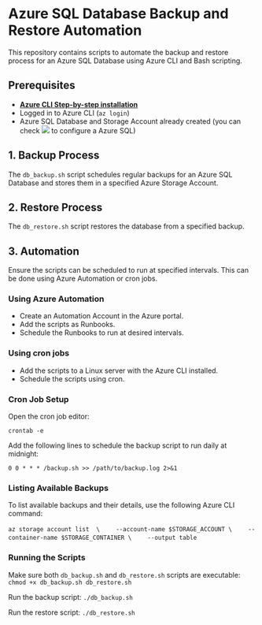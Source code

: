 # Azure SQL Database Backup and Restore Automation

This repository contains scripts to automate the backup and restore process for an Azure SQL Database using Azure CLI and Bash scripting.

## Prerequisites
- **[Azure CLI Step-by-step installation](https://learn.microsoft.com/en-us/cli/azure/install-azure-cli-linux?pivots=apt#option-2-step-by-step-installation-instructions)**
- Logged in to Azure CLI (`az login`)
- Azure SQL Database and Storage Account already created (you can check ![](topic_01/) to configure a Azure SQL)

## 1. Backup Process
The `db_backup.sh` script schedules regular backups for an Azure SQL Database and stores them in a specified Azure Storage Account.

## 2. Restore Process

The `db_restore.sh` script restores the database from a specified backup.

## 3. Automation

Ensure the scripts can be scheduled to run at specified intervals. This can be done using Azure Automation or cron jobs.

### Using Azure Automation

- Create an Automation Account in the Azure portal.
- Add the scripts as Runbooks.
- Schedule the Runbooks to run at desired intervals.

### Using cron jobs
- Add the scripts to a Linux server with the Azure CLI installed.
- Schedule the scripts using cron.

### Cron Job Setup

Open the cron job editor:

`crontab -e`

Add the following lines to schedule the backup script to run daily at midnight:


`0 0 * * * /backup.sh >> /path/to/backup.log 2>&1`

### Listing Available Backups

To list available backups and their details, use the following Azure CLI command:

`az storage account list  \`
`    --account-name $STORAGE_ACCOUNT \`
`    --container-name $STORAGE_CONTAINER \`
`    --output table`

### Running the Scripts

Make sure both `db_backup.sh` and `db_restore.sh` scripts are executable:
`chmod +x db_backup.sh db_restore.sh`

Run the backup script:
`./db_backup.sh`

Run the restore script:
`./db_restore.sh`
